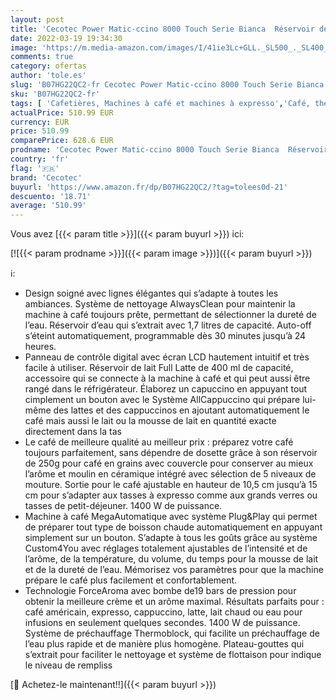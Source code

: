 ```yaml
---
layout: post
title: 'Cecotec Power Matic-ccino 8000 Touch Serie Bianca  Réservoir de Lait  Écran Digital  Café Personnalisable  Technologie Forcearoma  19 Bars de pression  1500 W  Réservoir d’eau 1 7 L'
date: 2022-03-19 19:34:30
image: 'https://m.media-amazon.com/images/I/41ie3Lc+GLL._SL500_._SL400_.jpg'
comments: true
category: ofertas
author: 'tole.es'
slug: 'B07HG22QC2-fr Cecotec Power Matic-ccino 8000 Touch Serie Bianca...'
sku: 'B07HG22QC2-fr'
tags: [ 'Cafetières, Machines à café et machines à expresso','Café, thé et expresso','Cuisine et Maison','Machines à café automatiques','cecotec', ]
actualPrice: 510.99 EUR
currency: EUR
price: 510.99
comparePrice: 628.6 EUR
prodname: 'Cecotec Power Matic-ccino 8000 Touch Serie Bianca  Réservoir de Lait  Écran Digital  Café Personnalisable  Technologie Forcearoma  19 Bars de pression  1500 W  Réservoir d’eau 1 7 L'
country: 'fr'
flag: '🇫🇷'
brand: 'Cecotec'
buyurl: 'https://www.amazon.fr/dp/B07HG22QC2/?tag=tolees0d-21'
descuento: '18.71'
average: '510.99'
---
```


Vous avez [{{< param title >}}]({{< param buyurl >}}) ici:

[![{{< param prodname >}}]({{< param image >}})]({{< param buyurl >}})

ℹ️:

- Design soigné avec lignes élégantes qui s’adapte à toutes les ambiances. Système de nettoyage AlwaysClean pour maintenir la machine à café toujours prête, permettant de sélectionner la dureté de l’eau. Réservoir d’eau qui s’extrait avec 1,7 litres de capacité. Auto-off s’éteint automatiquement, programmable dès 30 minutes jusqu’à 24 heures.
- Panneau de contrôle digital avec écran LCD hautement intuitif et très facile à utiliser. Réservoir de lait Full Latte de 400 ml de capacité, accessoire qui se connecte à la machine à café et qui peut aussi être rangé dans le réfrigérateur. Élaborez un capuccino en appuyant tout cimplement un bouton avec le Système AllCappuccino qui prépare lui-même des lattes et des cappuccinos en ajoutant automatiquement le café mais aussi le lait ou la mousse de lait en quantité exacte directement dans la tas
- Le café de meilleure qualité au meilleur prix : préparez votre café toujours parfaitement, sans dépendre de dosette grâce à son réservoir de 250g pour café en grains avec couvercle pour conserver au mieux l’arôme et moulin en céramique intégré avec sélection de 5 niveaux de mouture. Sortie pour le café ajustable en hauteur de 10,5 cm jusqu’à 15 cm pour s’adapter aux tasses à expresso comme aux grands verres ou tasses de petit-déjeuner. 1400 W de puissance.
- Machine à café MegaAutomatique avec système Plug&Play qui permet de préparer tout type de boisson chaude automatiquement en appuyant simplement sur un bouton. S’adapte à tous les goûts grâce au système Custom4You avec réglages totalement ajustables de l’intensité et de l’arôme, de la température, du volume, du temps pour la mousse de lait et de la dureté de l’eau. Mémorisez vos paramètres pour que la machine prépare le café plus facilement et confortablement.
- Technologie ForceAroma avec bombe de19 bars de pression pour obtenir la meilleure crème et un arôme maximal. Résultats parfaits pour : café américain, expresso, cappuccino, latte, lait chaud ou eau pour infusions en seulement quelques secondes. 1400 W de puissance. Système de préchauffage Thermoblock, qui facilite un préchauffage de l’eau plus rapide et de manière plus homogène. Plateau-gouttes qui s’extrait pour faciliter le nettoyage et système de flottaison pour indique le niveau de rempliss

[🛒 Achetez-le maintenant!!]({{< param buyurl >}})
